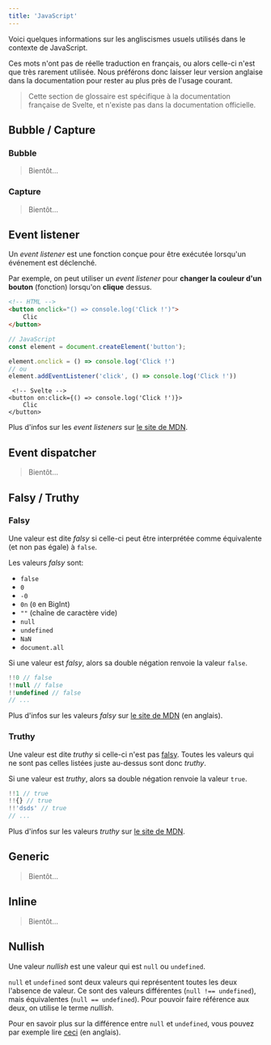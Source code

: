 ```yaml
---
title: 'JavaScript'
---
```


Voici quelques informations sur les angliscismes usuels utilisés dans le contexte de JavaScript.

Ces mots n'ont pas de réelle traduction en français, ou alors celle-ci n'est que très rarement utilisée. Nous préférons donc laisser leur version anglaise dans la documentation pour rester au plus près de l'usage courant.

> Cette section de glossaire est spécifique à la documentation française de Svelte, et n'existe pas dans la documentation officielle.

## Bubble / Capture

### Bubble

> Bientôt...

### Capture

> Bientôt...

## Event listener

Un _event listener_ est une fonction conçue pour être exécutée lorsqu'un événement est déclenché.

Par exemple, on peut utiliser un _event listener_ pour **changer la couleur d'un bouton** (fonction) lorsqu'on **clique** dessus.

```html
<!-- HTML -->
<button onclick="() => console.log('Click !')">
	Clic
</button>
```

```ts
// JavaScript
const element = document.createElement('button');

element.onclick = () => console.log('Click !')
// ou
element.addEventListener('click', () => console.log('Click !'))
```

```svelte
 <!-- Svelte -->
<button on:click={() => console.log('Click !')}>
	Clic
</button>
```

Plus d'infos sur les _event listeners_ sur [le site de MDN](https://developer.mozilla.org/fr/docs/Web/API/EventTarget/addEventListener).

## Event dispatcher

> Bientôt...

## Falsy / Truthy

### Falsy

Une valeur est dite _falsy_ si celle-ci peut être interprétée comme équivalente (et non pas égale) à `false`.

Les valeurs _falsy_ sont:
- `false`
- `0`
- `-0`
- `0n` (`0` en BigInt)
- `""` (chaîne de caractère vide)
- `null`
- `undefined`
- `NaN`
- `document.all`

Si une valeur est _falsy_, alors sa double négation renvoie la valeur `false`.

```ts
!!0 // false
!!null // false
!!undefined // false
// ...
```

Plus d'infos sur les valeurs _falsy_ sur [le site de MDN](https://developer.mozilla.org/en-US/docs/Glossary/Falsy) (en anglais).

### Truthy

Une valeur est dite _truthy_ si celle-ci n'est pas <span class="vo">[falsy](/docs/javascript#falsy-truthy-falsy)</span>. Toutes les valeurs qui ne sont pas celles listées juste au-dessus sont donc _truthy_.

Si une valeur est _truthy_, alors sa double négation renvoie la valeur `true`.

```ts
!!1 // true
!!{} // true
!!'dsds' // true
// ...
```

Plus d'infos sur les valeurs _truthy_ sur [le site de MDN](https://developer.mozilla.org/fr/docs/Glossary/Truthy).

## Generic

> Bientôt...

## Inline

> Bientôt...

## Nullish

Une valeur _nullish_ est une valeur qui est `null` ou `undefined`.

`null` et `undefined` sont deux valeurs qui représentent toutes les deux l'absence de valeur. Ce sont des valeurs différentes (`null !== undefined`), mais équivalentes (`null == undefined`). Pour pouvoir faire référence aux deux, on utilise le terme _nullish_.

Pour en savoir plus sur la différence entre `null` et `undefined`, vous pouvez par exemple lire [ceci](https://stackoverflow.com/questions/5076944/what-is-the-difference-between-null-and-undefined-in-javascript) (en anglais).

